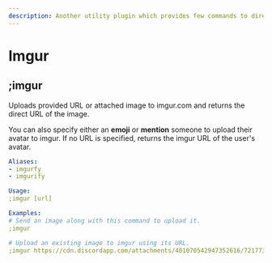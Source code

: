```yaml
---
description: Another utility plugin which provides few commands to directly interact with imgur API.
---
```


# Imgur

## ;imgur

Uploads provided URL or attached image to imgur.com and returns the direct URL of the image.

You can also specify either an **emoji** or **mention** someone to upload their avatar to imgur. If no URL is specified, returns the imgur URL of the user's avatar.


```yaml
Aliases:
- imgurfy
- imgurify

Usage:
;imgur [url]

Examples:
# Send an image along with this command to upload it.
;imgur

# Upload an existing image to imgur using its URL.
;imgur https://cdn.discordapp.com/attachments/401070542947352616/721773984189907098/unknown.png
```
